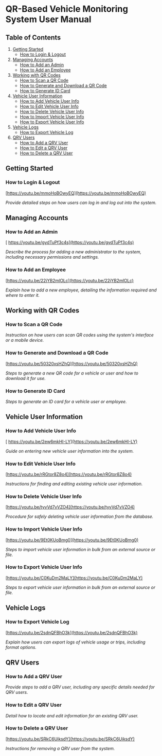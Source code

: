 # QR-Based Vehicle Monitoring System User Manual

## Table of Contents
1. [Getting Started](#getting-started)
    - [How to Login & Logout](#how-to-login--logout)
2. [Managing Accounts](#managing-accounts)
    - [How to Add an Admin](#how-to-add-an-admin)
    - [How to Add an Employee](#how-to-add-an-employee)
3. [Working with QR Codes](#working-with-qr-codes)
    - [How to Scan a QR Code](#how-to-scan-a-qr-code)
    - [How to Generate and Download a QR Code](#how-to-generate-and-download-a-qr-code)
    - [How to Generate ID Card](#how-to-generate-id-card)
4. [Vehicle User Information](#vehicle-user-information)
    - [How to Add Vehicle User Info](#how-to-add-vehicle-user-info)
    - [How to Edit Vehicle User Info](#how-to-edit-vehicle-user-info)
    - [How to Delete Vehicle User Info](#how-to-delete-vehicle-user-info)
    - [How to Import Vehicle User Info](#how-to-import-vehicle-user-info)
    - [How to Export Vehicle User Info](#how-to-export-vehicle-user-info)
5. [Vehicle Logs](#vehicle-logs)
    - [How to Export Vehicle Log](#how-to-export-vehicle-log)
6. [QRV Users](#qrv-users)
    - [How to Add a QRV User](#how-to-add-a-qrv-user)
    - [How to Edit a QRV User](#how-to-edit-a-qrv-user)
    - [How to Delete a QRV User](#how-to-delete-a-qrv-user)

## Getting Started

### How to Login & Logout
[https://youtu.be/mmoHoBOwyEQ](https://youtu.be/mmoHoBOwyEQ)

_Provide detailed steps on how users can log in and log out into the system._

## Managing Accounts

### How to Add an Admin
[ https://youtu.be/gydTuPf3c4s](https://youtu.be/gydTuPf3c4s)

_Describe the process for adding a new administrator to the system, including necessary permissions and settings._


### How to Add an Employee
[https://youtu.be/22jYB2mlOLc](https://youtu.be/22jYB2mlOLc)

_Explain how to add a new employee, detailing the information required and where to enter it._


## Working with QR Codes

### How to Scan a QR Code
_Instruction on how users can scan QR codes using the system's interface or a mobile device._
 

### How to Generate and Download a QR Code
[https://youtu.be/50320xsHZhQ](https://youtu.be/50320xsHZhQ)

_Steps to generate a new QR code for a vehicle or user and how to download it for use._


### How to Generate ID Card
_Steps to generate an ID card for a vehicle user or employee._

## Vehicle User Information

### How to Add Vehicle User Info
[ https://youtu.be/2ew6mkHI-LY](https://youtu.be/2ew6mkHI-LY)

_Guide on entering new vehicle user information into the system._


### How to Edit Vehicle User Info
[https://youtu.be/rRGtor8Z8o4](https://youtu.be/rRGtor8Z8o4) 

_Instructions for finding and editing existing vehicle user information._


### How to Delete Vehicle User Info
[https://youtu.be/tyvVd7vVZO4](https://youtu.be/tyvVd7vVZO4)

_Procedure for safely deleting vehicle user information from the database._

### How to Import Vehicle User Info
[https://youtu.be/9Et0KUoBmg0](https://youtu.be/9Et0KUoBmg0) 

_Steps to import vehicle user information in bulk from an external source or file._

### How to Export Vehicle User Info
[https://youtu.be/C0KuDm2MaLY](https://youtu.be/C0KuDm2MaLY) 

_Steps to export vehicle user information in bulk from an external source or file._


## Vehicle Logs

### How to Export Vehicle Log
[https://youtu.be/2sdnQFBhO3k](https://youtu.be/2sdnQFBhO3k)

_Explain how users can export logs of vehicle usage or trips, including format options._


## QRV Users

### How to Add a QRV User
_Provide steps to add a QRV user, including any specific details needed for QRV users._


### How to Edit a QRV User
_Detail how to locate and edit information for an existing QRV user._
 
 
### How to Delete a QRV User
[https://youtu.be/SRkC6UiksdY](https://youtu.be/SRkC6UiksdY)

_Instructions for removing a QRV user from the system._

